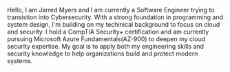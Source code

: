 Hello, I am Jarred Myers and I am currently a Software Engineer trying to transistion into Cybersecurity. With a strong foundation in programming and system
        design, I'm building on my techinical background to focus on cloud and
        security. I hold a CompTIA Security+ certification and am currently
        pursuing Microsoft Azure Fundamentals(AZ-900) to deepen my cloud
        security expertise. My goal is to apply both my engineering skills and
        security knowledge to help organizations build and protect modern
        systems.
